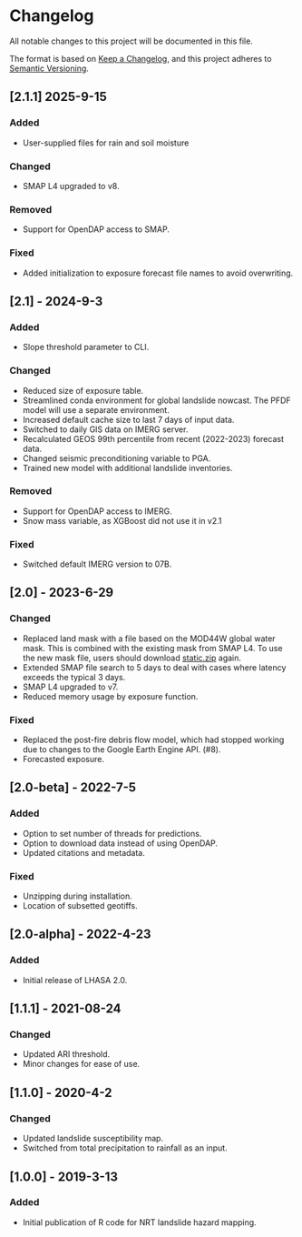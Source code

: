 # Changelog

All notable changes to this project will be documented in this file.

The format is based on [Keep a Changelog](https://keepachangelog.com/en/1.1.0/),
and this project adheres to [Semantic Versioning](https://semver.org/spec/v2.0.0.html).

## [2.1.1] 2025-9-15

### Added

- User-supplied files for rain and soil moisture

### Changed

- SMAP L4 upgraded to v8.

### Removed
- Support for OpenDAP access to SMAP.

### Fixed

- Added initialization to exposure forecast file names to avoid overwriting.

## [2.1] - 2024-9-3

### Added

- Slope threshold parameter to CLI.

### Changed

- Reduced size of exposure table.
- Streamlined conda environment for global landslide nowcast. The PFDF model will use a separate environment.
- Increased default cache size to last 7 days of input data.
- Switched to daily GIS data on IMERG server.
- Recalculated GEOS 99th percentile from recent (2022-2023) forecast data.
- Changed seismic preconditioning variable to PGA.
- Trained new model with additional landslide inventories.

### Removed
- Support for OpenDAP access to IMERG.
- Snow mass variable, as XGBoost did not use it in v2.1

### Fixed

- Switched default IMERG version to 07B.

## [2.0] - 2023-6-29

### Changed

- Replaced land mask with a file based on the MOD44W global water mask. This is combined with the existing mask from SMAP L4. To use the new mask file, users should download [static.zip](https://gpm.nasa.gov/sites/default/files/data/landslides/static.zip) again.
- Extended SMAP file search to 5 days to deal with cases where latency exceeds the typical 3 days.
- SMAP L4 upgraded to v7.
- Reduced memory usage by exposure function.

### Fixed

- Replaced the post-fire debris flow model, which had stopped working due to changes to the Google Earth Engine API. (#8).
- Forecasted exposure.

## [2.0-beta] - 2022-7-5

### Added

- Option to set number of threads for predictions.
- Option to download data instead of using OpenDAP.
- Updated citations and metadata.

### Fixed

- Unzipping during installation.
- Location of subsetted geotiffs.

## [2.0-alpha] - 2022-4-23

### Added

- Initial release of LHASA 2.0.

## [1.1.1] - 2021-08-24

### Changed

- Updated ARI threshold.
- Minor changes for ease of use.

## [1.1.0] - 2020-4-2

### Changed

- Updated landslide susceptibility map.
- Switched from total precipitation to rainfall as an input.

## [1.0.0] - 2019-3-13

### Added

- Initial publication of R code for NRT landslide hazard mapping.

